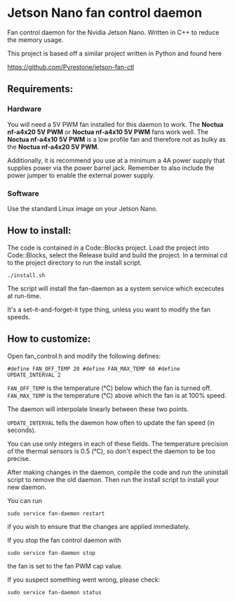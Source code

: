 # Jetson Nano fan control daemon
Fan control daemon for the Nvidia Jetson Nano. Written in C++ to reduce the memory usage.

This project is based off a similar project written in Python and found here

https://github.com/Pyrestone/jetson-fan-ctl

## Requirements:

### Hardware
You will need a 5V PWM fan installed for this daemon to work. The
**Noctua nf-a4x20 5V PWM** or **Noctua nf-a4x10 5V PWM** fans work well.
The **Noctua nf-a4x10 5V PWM** is a low profile fan and therefore not
as bulky as the **Noctua nf-a4x20 5V PWM**.

Additionally, it is recommend you use at a minimum a 4A power supply that supplies
power via the power barrel jack. Remember to also include the power jumper to enable
the external power supply.

### Software
Use the standard Linux image on your Jetson Nano.

## How to install:

The code is contained in a Code::Blocks project. Load the project into Code::Blocks,
select the Release build and build the project. In a terminal cd to the project
directory to run the install script.

    ./install.sh

The script will install the fan-daemon as a system service which excecutes at run-time.

It's a set-it-and-forget-it type thing, unless you want to modify the fan speeds.

## How to customize:
Open fan_control.h and modify the following defines:

<code>#define FAN_OFF_TEMP 20
#define FAN_MAX_TEMP 60
#define UPDATE_INTERVAL 2
</code>

<code>FAN_OFF_TEMP</code> is the temperature (°C) below which the fan is turned off.
<code>FAN_MAX_TEMP</code> is the temperature (°C) above which the fan is at 100% speed.

The daemon will interpolate linearly between these two points.

<code>UPDATE_INTERVAL</code> tells the daemon how often to update the fan speed (in seconds).

You can use only integers in each of these fields. The temperature precision of the thermal
sensors is 0.5 (°C), so don't expect the daemon to be too precise.

After making changes in the daemon, compile the code and run the uninstall script to remove
the old daemon. Then run the install script to install your new daemon.

You can run

    sudo service fan-daemon restart

if you wish to ensure that the changes are applied immediately.

If you stop the fan control daemon with

    sudo service fan-daemon stop

the fan is set to the fan PWM cap value.

If you suspect something went wrong, please check:

    sudo service fan-daemon status
